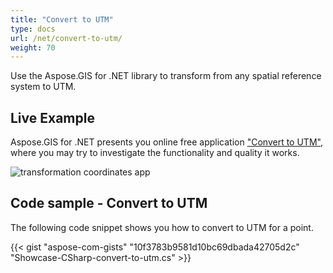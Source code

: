 ```yaml
---
title: "Convert to UTM"
type: docs
url: /net/convert-to-utm/
weight: 70
---
```


Use the Aspose.GIS for .NET library to transform from any spatial reference system to UTM.

## **Live Example**

Aspose.GIS for .NET presents you online free application ["Convert to UTM"](https://products.aspose.app/gis/transformation/convert-to-utm), where you may try to investigate the functionality and quality it works.

![transformation coordinates app](https://docs.aspose.com/gis/net/showcases/transformation/transformation-app.png)

## **Code sample - Convert to UTM**

The following code snippet shows you how to convert to UTM for a point.

{{< gist "aspose-com-gists" "10f3783b9581d10bc69dbada42705d2c" "Showcase-CSharp-convert-to-utm.cs" >}}
